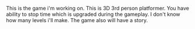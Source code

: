 This is the game i'm working on.
This is 3D 3rd person platformer. 
You have ability to stop time which 
is upgraded during the gameplay. I don't know
how many levels i'll make.
The game also will have a story.
